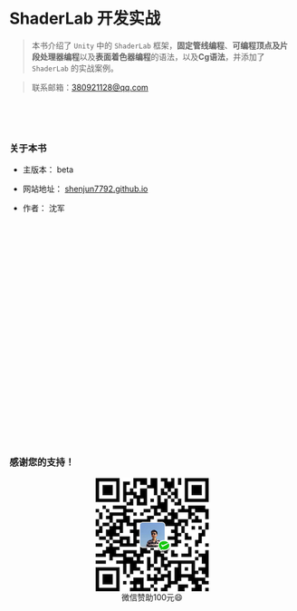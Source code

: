 # ShaderLab 开发实战

>本书介绍了 `Unity` 中的 `ShaderLab` 框架，**固定管线编程**、**可编程顶点及片段处理器编程**以及**表面着色器编程**的语法，以及**Cg语法**，并添加了 `ShaderLab` 的实战案例。

>联系邮箱：380921128@qq.com

&emsp;

&emsp;


### 关于本书

* 主版本： beta

* 网站地址： [shenjun7792.github.io](https://shenjun7792.github.io)

* 作者： 沈军



&emsp;



&emsp;



&emsp;



&emsp;



&emsp;



&emsp;



&emsp;



&emsp;



&emsp;



&emsp;



&emsp;



&emsp;



&emsp;



### 感谢您的支持！

<div align=center>

<img src="/assets/wechat.PNG" width = "200" height = "200" alt="图片名称" align=center />

</div>

<center>微信赞助100元😄</center>

&emsp;



&emsp;





&emsp;



&emsp;



&emsp;












